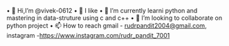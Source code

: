• 👋 Hi,I’m @vivek-0612
• 👀 I like 
• 🌱 I’m currently learni python and mastering in data-struture using c and c++
• 💞️ I’m looking to collaborate on python project 
• 📫 How to reach gmail - rudrpandit2004@gmail.com, instagram -https://www.instagram.com/rudr_pandit_7001

<!---
vivek-0612/vivek-0612 is a ✨ special ✨ repository because its `README.md` (this file) appears on your GitHub profile.
You can click the Preview link to take a look at your changes.
--->
